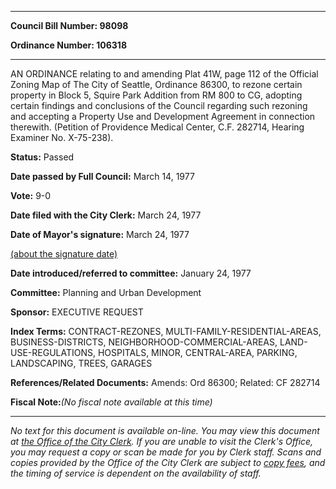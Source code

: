 

********

**Council Bill Number: 98098**
   
**Ordinance Number: 106318**
********

 AN ORDINANCE relating to and amending Plat 41W, page 112 of the Official Zoning Map of The City of Seattle, Ordinance 86300, to rezone certain property in Block 5, Squire Park Addition from RM 800 to CG, adopting certain findings and conclusions of the Council regarding such rezoning and accepting a Property Use and Development Agreement in connection therewith. (Petition of Providence Medical Center, C.F. 282714, Hearing Examiner No. X-75-238).

**Status:** Passed
   
**Date passed by Full Council:** March 14, 1977
   
**Vote:** 9-0
   
**Date filed with the City Clerk:** March 24, 1977
   
**Date of Mayor's signature:** March 24, 1977
   
[(about the signature date)](/~public/approvaldate.htm)
   
   
   
**Date introduced/referred to committee:** January 24, 1977
   
**Committee:** Planning and Urban Development
   
**Sponsor:** EXECUTIVE REQUEST
   
   
**Index Terms:** CONTRACT-REZONES, MULTI-FAMILY-RESIDENTIAL-AREAS, BUSINESS-DISTRICTS, NEIGHBORHOOD-COMMERCIAL-AREAS, LAND-USE-REGULATIONS, HOSPITALS, MINOR, CENTRAL-AREA, PARKING, LANDSCAPING, TREES, GARAGES

**References/Related Documents:** Amends: Ord 86300; Related: CF 282714

**Fiscal Note:**_(No fiscal note available at this time)_
********

_No text for this document is available on-line. You may view this document at [the Office of the City Clerk](http://www.seattle.gov/leg/clerk/contactUs.htm). If you are unable to visit the Clerk's Office, you may request a copy or scan be made for you by Clerk staff. Scans and copies provided by the Office of the City Clerk are subject to [copy fees](http://clerk.seattle.gov/~public/clerkfees.htm), and the timing of service is dependent on the availability of staff._

